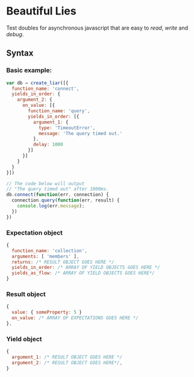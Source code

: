 Beautiful Lies
==============

Test doubles for asynchronous javascript that are
easy to *read*, *write* and *debug*.

## Syntax

### Basic example:
```javascript
var db = create_liar([{
  function_name: 'connect',
  yields_in_order: {
    argument_2: {
      on_value: [{
        function_name: 'query',
        yields_in_order: [{
          argument_1: {
            type: 'TimeoutError',
            message: 'The query timed out.'
          },
          delay: 1000
        }]
      }]
    }
  }
}])

// The code below will output
// "The query timed out" after 1000ms.
db.connect(function(err, connection) {
  connection.query(function(err, result) {
    console.log(err.message);
  })
})

```


### Expectation object
```javascript
{
  function_name: 'collection',
  arguments: [ 'members' ],
  returns: /* RESULT OBJECT GOES HERE */
  yields_in_order: /* ARRAY OF YIELD OBJECTS GOES HERE */
  yields_as_flow: /* ARRAY OF YIELD OBJECTS GOES HERE*/
}
```

### Result object
```javascript
{
  value: { someProperty: 5 }
  on_value: /* ARRAY OF EXPECTATIONS GOES HERE */
},
```

### Yield object
```javascript
{
  argument_1: /* RESULT OBJECT GOES HERE */
  argument_2: /* RESULT OBJECT GOES HERE*/,
}
```










